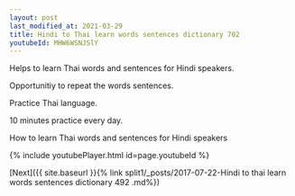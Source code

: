 ```yaml
---
layout: post
last_modified_at: 2021-03-29
title: Hindi to Thai learn words sentences dictionary 702 
youtubeId: MHW6WSNJSlY
---
```

 
 
Helps to learn Thai words and sentences for Hindi speakers.

Opportunitiy to repeat the words sentences. 

Practice Thai language. 
 
10 minutes practice every day. 
 
How to learn Thai words and sentences for Hindi speakers 
 
{% include youtubePlayer.html id=page.youtubeId %}
 
 
[Next]({{ site.baseurl }}{% link  split1/_posts/2017-07-22-Hindi to thai learn words sentences dictionary 492 .md%})
 
